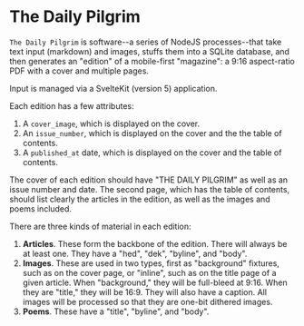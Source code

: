 # The Daily Pilgrim

`The Daily Pilgrim` is software--a series of NodeJS processes--that take text input (markdown) and images, stuffs them into a SQLite database, and then generates an "edition" of a mobile-first "magazine": a 9:16 aspect-ratio PDF with a cover and multiple pages.

Input is managed via a SvelteKit (version 5) application.

Each edition has a few attributes:

1. A `cover_image`, which is displayed on the cover.
2. An `issue_number`, which is displayed on the cover and the the table of contents.
3. A `published_at` date, which is displayed on the cover and the table of contents.

The cover of each edition should have "THE DAILY PILGRIM" as well as an issue number and date. The second page, which has the table of contents, should list clearly the articles in the edition, as well as the images and poems included.

There are three kinds of material in each edition:

1. **Articles**. These form the backbone of the edition. There will always be at least one. They have a "hed", "dek", "byline", and "body".
2. **Images**. These are used in two types, first as "background" fixtures, such as on the cover page, or "inline", such as on the title page of a given article. When "background," they will be full-bleed at 9:16. When they are "title," they will be 16:9. They will also have a caption. All images will be processed so that they are one-bit dithered images.
3. **Poems**. These have a "title", "byline", and "body".